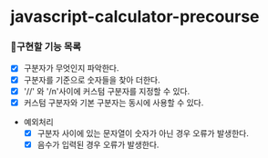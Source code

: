 # javascript-calculator-precourse
### 🚀구현할 기능 목록
- [x] 구분자가 무엇인지 파악한다.
- [x] 구분자를 기준으로 숫자들을 찾아 더한다.
- [x] '//' 와 '/n'사이에 커스텀 구분자를 지정할 수 있다.
- [x] 커스텀 구분자와 기본 구분자는 동시에 사용할 수 있다.
- 예외처리
    - [x] 구분자 사이에 있는 문자열이 숫자가 아닌 경우 오류가 발생한다.
    - [x] 음수가 입력된 경우 오류가 발생한다.
